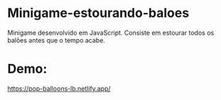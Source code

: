 # Minigame-estourando-baloes
Minigame desenvolvido em JavaScript. Consiste em estourar todos os balões antes que o tempo acabe.


# Demo:
https://pop-balloons-lb.netlify.app/
